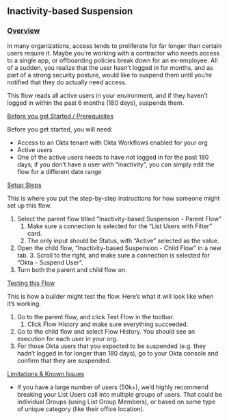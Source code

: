 ## Inactivity-based Suspension


### <span style="text-decoration:underline;">Overview</span>

In many organizations, access tends to proliferate for far longer than certain users require it. Maybe you’re working with a contractor who needs access to a single app, or offboarding policies break down for an ex-employee. All of a sudden, you realize that the user hasn’t logged in for months, and as part of a strong security posture, would like to suspend them until you’re notified that they do actually need access. 

This flow reads all active users in your environment, and if they haven’t logged in within the past 6 months (180 days), suspends them.   

<span style="text-decoration:underline;">Before you get Started / Prerequisites</span>

Before you get started, you will need:



*   Access to an Okta tenant with Okta Workflows enabled for your org 
*   Active users
*   One of the active users needs to have not logged in for the past 180 days; if you don’t have a user with “inactivity”, you can simply edit the flow for a different date range

<span style="text-decoration:underline;">Setup Steps</span>

This is where you put the step-by-step instructions for how someone might set up this flow. 



1. Select the parent flow titled “Inactivity-based Suspension - Parent Flow” 
    1. Make sure a connection is selected for the “List Users with Filter” card. 
    2. The only input should be Status, with “Active” selected as the value. 
2. Open the child flow, “Inactivity-based Suspension - Child Flow” in a new tab. 
    3. Scroll to the right, and make sure a connection is selected for “Okta - Suspend User”. 
3. Turn both the parent and child flow on. 

<span style="text-decoration:underline;">Testing this Flow</span>

This is how a builder might test the flow. Here’s what it will look like when it’s working. 



1. Go to the parent flow, and click Test Flow in the toolbar. 
    1. Click Flow History and make sure everything succeeded. 
2. Go to the child flow and select Flow History. You should see an execution for each user in your org. 
3. For those Okta users that you expected to be suspended (e.g. they hadn’t logged in for longer than 180 days), go to your Okta console and confirm that they are suspended. 

<span style="text-decoration:underline;">Limitations & Known Issues</span>



*   If you have a large number of users (50k+), we’d highly recommend breaking your List Users call into multiple groups of users. That could be individual Groups (using List Group Members), or based on some type of unique category (like their office location). 
